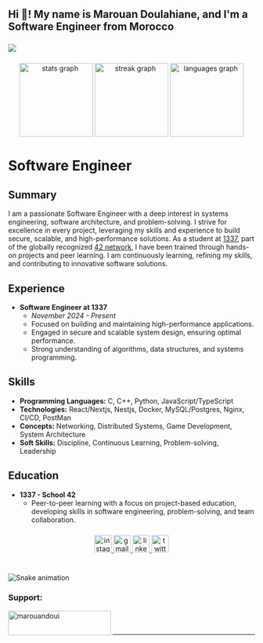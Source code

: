 <h2 align="left">Hi 👋! My name is Marouan Doulahiane, and I'm a Software Engineer from Morocco</h2>

###

<div align="left">
  <img src="https://visitor-badge.laobi.icu/badge?page_id=MarouanDoulahiane.MarouanDoulahiane&"  />
</div>

###

<div align="center">
  <img src="https://github-readme-stats.vercel.app/api?username=MarouanDoulahiane&hide_title=false&hide_rank=false&show_icons=true&include_all_commits=true&count_private=true&disable_animations=false&theme=jolly&locale=en&hide_border=false" height="150" alt="stats graph"  />
  <img src="https://streak-stats.demolab.com?user=MarouanDoulahiane&locale=en&mode=daily&theme=jolly&hide_border=false&border_radius=5" height="150" alt="streak graph"  />
  <img src="https://github-readme-stats.vercel.app/api/top-langs?username=MarouanDoulahiane&locale=en&hide_title=false&layout=compact&card_width=320&langs_count=5&theme=jolly&hide_border=false" height="150" alt="languages graph"  />
</div>

###

# Software Engineer

## Summary
I am a passionate Software Engineer with a deep interest in systems engineering, software architecture, and problem-solving. I strive for excellence in every project, leveraging my skills and experience to build secure, scalable, and high-performance solutions. As a student at [1337](https://www.1337.ma/), part of the globally recognized [42 network](https://www.42.fr/), I have been trained through hands-on projects and peer learning. I am continuously learning, refining my skills, and contributing to innovative software solutions.

## Experience
- **Software Engineer at 1337**
  - *November 2024 - Present*
  - Focused on building and maintaining high-performance applications.
  - Engaged in secure and scalable system design, ensuring optimal performance.
  - Strong understanding of algorithms, data structures, and systems programming.

## Skills
- **Programming Languages:** C, C++, Python, JavaScript/TypeScript
- **Technologies:** React/Nextjs, Nestjs, Docker, MySQL/Postgres, Nginx, CI/CD, PostMan
- **Concepts:** Networking, Distributed Systems, Game Development, System Architecture
- **Soft Skills:** Discipline, Continuous Learning, Problem-solving, Leadership

## Education
- **1337 - School 42**
  - Peer-to-peer learning with a focus on project-based education, developing skills in software engineering, problem-solving, and team collaboration.

###

<div align="center">
  <a href="https://www.instagram.com/lpipx/" target="_blank">
    <img src="https://img.shields.io/static/v1?message=Instagram&logo=instagram&label=&color=E4405F&logoColor=white&labelColor=&style=for-the-badge" height="35" alt="instagram logo"  />
  </a>
  <a href="mailto:marouandoulahiane@gmail.com" target="_blank">
    <img src="https://img.shields.io/static/v1?message=Gmail&logo=gmail&label=&color=D14836&logoColor=white&labelColor=&style=for-the-badge" height="35" alt="gmail logo"  />
  </a>
  <a href="https://linkedin.com/in/marouan-doulahiane" target="_blank">
    <img src="https://img.shields.io/static/v1?message=LinkedIn&logo=linkedin&label=&color=0077B5&logoColor=white&labelColor=&style=for-the-badge" height="35" alt="linkedin logo"  />
  </a>
  <a href="https://twitter.com/doulahiane" target="_blank">
    <img src="https://img.shields.io/static/v1?message=Twitter&logo=twitter&label=&color=1DA1F2&logoColor=white&labelColor=&style=for-the-badge" height="35" alt="twitter logo"  />
  </a>
</div>

###

<br clear="both">

<img src="https://profile-readme-generator.com/assets/snake.svg" alt="Snake animation" />

<h3 align="left">Support:</h3>
<p><a href="https://www.buymeacoffee.com/marouandoui"> <img align="left" src="https://cdn.buymeacoffee.com/buttons/v2/default-yellow.png" height="50" width="210" alt="marouandoui" /></a></p><br><br>

****
###
